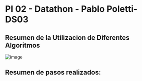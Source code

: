 # PI 02 - Datathon - Pablo Poletti-DS03


## Resumen de la Utilizacion de Diferentes Algoritmos

![image](https://user-images.githubusercontent.com/104991677/191863504-ef925445-8c5e-4929-89ff-35768550aa6e.png)


## Resumen de pasos realizados: 

